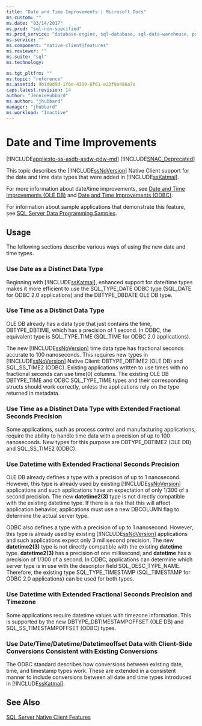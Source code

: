 ```yaml
---
title: "Date and Time Improvements | Microsoft Docs"
ms.custom: ""
ms.date: "03/14/2017"
ms.prod: "sql-non-specified"
ms.prod_service: "database-engine, sql-database, sql-data-warehouse, pdw"
ms.service: ""
ms.component: "native-client|features"
ms.reviewer: ""
ms.suite: "sql"
ms.technology: 

ms.tgt_pltfrm: ""
ms.topic: "reference"
ms.assetid: 9b1d0d9d-1f6e-4399-8f61-e23f9a486a7a
caps.latest.revision: 14
author: "JennieHubbard"
ms.author: "jhubbard"
manager: "jhubbard"
ms.workload: "Inactive"
---
```

# Date and Time Improvements
[!INCLUDE[appliesto-ss-asdb-asdw-pdw-md](../../../includes/appliesto-ss-asdb-asdw-pdw-md.md)]
[!INCLUDE[SNAC_Deprecated](../../../includes/snac-deprecated.md)]

  This topic describes the [!INCLUDE[ssNoVersion](../../../includes/ssnoversion-md.md)] Native Client support for the date and time data types that were added in [!INCLUDE[ssKatmai](../../../includes/sskatmai-md.md)].  
  
 For more information about date/time improvements, see [Date and Time Improvements &#40;OLE DB&#41;](../../../relational-databases/native-client-ole-db-date-time/date-and-time-improvements-ole-db.md) and [Date and Time Improvements &#40;ODBC&#41;](../../../relational-databases/native-client-odbc-date-time/date-and-time-improvements-odbc.md).  
  
 For information about sample applications that demonstrate this feature, see [SQL Server Data Programming Samples](http://msftdpprodsamples.codeplex.com/).  
  
## Usage  
 The following sections describe various ways of using the new date and time types.  
  
### Use Date as a Distinct Data Type  
 Beginning with [!INCLUDE[ssKatmai](../../../includes/sskatmai-md.md)], enhanced support for date/time types makes it more efficient to use the SQL_TYPE_DATE ODBC type (SQL_DATE for ODBC 2.0 applications) and the DBTYPE_DBDATE OLE DB type.  
  
### Use Time as a Distinct Data Type  
 OLE DB already has a data type that just contains the time, DBTYPE_DBTIME, which has a precision of 1 second. In ODBC, the equivalent type is SQL_TYPE_TIME (SQL_TIME for ODBC 2.0 applications).  
  
 The new [!INCLUDE[ssNoVersion](../../../includes/ssnoversion-md.md)] time data type has fractional seconds accurate to 100 nanoseconds. This requires new types in [!INCLUDE[ssNoVersion](../../../includes/ssnoversion-md.md)] Native Client: DBTYPE_DBTIME2 (OLE DB) and SQL_SS_TIME2 (ODBC). Existing applications written to use times with no fractional seconds can use time(0) columns. The existing OLE DB DBTYPE_TIME and ODBC SQL_TYPE_TIME types and their corresponding structs should work correctly, unless the applications rely on the type returned in metadata.  
  
### Use Time as a Distinct Data Type with Extended Fractional Seconds Precision  
 Some applications, such as process control and manufacturing applications, require the ability to handle time data with a precision of up to 100 nanoseconds. New types for this purpose are DBTYPE_DBTIME2 (OLE DB) and SQL_SS_TIME2 (ODBC).  
  
### Use Datetime with Extended Fractional Seconds Precision  
 OLE DB already defines a type with a precision of up to 1 nanosecond. However, this type is already used by existing [!INCLUDE[ssNoVersion](../../../includes/ssnoversion-md.md)] applications and such applications have an expectation of only 1/300 of a second precision. The new **datetime2(3)** type is not directly compatible with the existing datetime type. If there is a risk that this will affect application behavior, applications must use a new DBCOLUMN flag to determine the actual server type.  
  
 ODBC also defines a type with a precision of up to 1 nanosecond. However, this type is already used by existing [!INCLUDE[ssNoVersion](../../../includes/ssnoversion-md.md)] applications and such applications expect only 3 millisecond precision. The new **datetime2(3)** type is not  directly compatible with the existing **datetime** type. **datetime2(3)** has a precision of one millisecond, and **datetime** has a precision of 1/300 of a second. In ODBC, applications can determine which server type is in use with the descriptor field SQL_DESC_TYPE_NAME. Therefore, the existing type SQL_TYPE_TIMESTAMP (SQL_TIMESTAMP for ODBC 2.0 applications) can be used for both types.  
  
### Use Datetime with Extended Fractional Seconds Precision and Timezone  
 Some applications require datetime values with timezone information. This is supported by the new DBTYPE_DBTIMESTAMPOFFSET (OLE DB) and SQL_SS_TIMESTAMPOFFSET (ODBC) types.  
  
### Use Date/Time/Datetime/Datetimeoffset Data with Client-Side Conversions Consistent with Existing Conversions  
 The ODBC standard describes how conversions between existing date, time, and timestamp types work. These are extended in a consistent manner to include conversions between all date and time types introduced in [!INCLUDE[ssKatmai](../../../includes/sskatmai-md.md)].  
  
## See Also  
 [SQL Server Native Client Features](../../../relational-databases/native-client/features/sql-server-native-client-features.md)  
  
  
